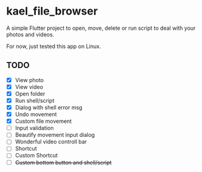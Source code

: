 # kael_file_browser
A simple Flutter project to open, move, delete or run script to deal with your photos and videos.

For now, just tested this app on Linux.
## TODO
- [x] View photo
- [x] View video
- [x] Open folder
- [x] Run shell/script
- [x] Dialog with shell error msg
- [x] Undo movement
- [x] Custom file movement
- [ ] Input validation
- [ ] Beautify movement input dialog
- [ ] Wonderful video controll bar
- [ ] Shortcut
- [ ] Custom Shortcut
- [ ] ~~Custom bottom button and shell/script~~
